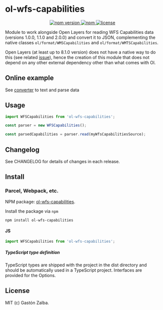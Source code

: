 # ol-wfs-capabilities

<p align="center">
    <a href="https://www.npmjs.com/package/ol-wfs-capabilities">
        <img src="https://img.shields.io/npm/v/ol-wfs-capabilities.svg" alt="npm version">
    </a>
    <a href="https://img.shields.io/npm/dm/ol-wfs-capabilities">
        <img alt="npm" src="https://img.shields.io/npm/dm/ol-wfs-capabilities">
    </a>
    <a href="https://github.com/gastonzalba/ol-wfs-capabilities/blob/master/LICENSE">
        <img src="https://img.shields.io/npm/l/ol-wfs-capabilities.svg" alt="license">
    </a>
</p>

Module to work alongside Open Layers for reading WFS Capabilities data (versions 1.0.0, 1.1.0 and 2.0.0) and convert it to JSON, complementing the native classes `ol/format/WMSCapabilities` and `ol/format/WMTSCapabilities`.

Open Layers (at least up to 8.1.0 version) does not have a native way to do this (see related [issue](https://github.com/openlayers/openlayers/issues/8909)), hence the creation of this module that does not depend on any other external dependency other than what comes with Ol.


## Online example
See [converter](https://raw.githack.com/GastonZalba/ol-wfs-capabilities/main/examples/converter.html) to text and parse data

## Usage
```js
import WFSCapabilities from 'ol-wfs-capabilities';

const parser = new WFSCapabilities();

const parsedCapabilities = parser.read(myWfsCapabilitiesSource);
```

## Changelog

See CHANGELOG for details of changes in each release.

## Install

### Parcel, Webpack, etc.

NPM package: [ol-wfs-capabilities](https://www.npmjs.com/package/ol-wfs-capabilities).

Install the package via `npm`

    npm install ol-wfs-capabilities

#### JS

```js
import WFSCapabilities from 'ol-wfs-capabilities';
```

##### TypeScript type definition

TypeScript types are shipped with the project in the dist directory and should be automatically used in a TypeScript project. Interfaces are provided for the Options.

## License
MIT (c) Gastón Zalba.